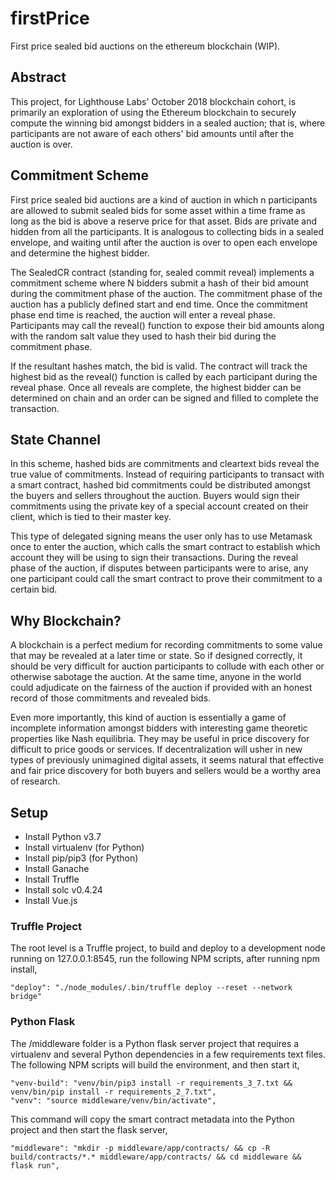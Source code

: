 # firstPrice

First price sealed bid auctions on the ethereum blockchain (WIP).

## Abstract

This project, for Lighthouse Labs' October 2018 blockchain cohort, is primarily an exploration of 
using the Ethereum blockchain to securely compute the winning bid amongst bidders in a sealed auction; 
that is, where participants are not aware of each others' bid amounts until after the auction is over.

## Commitment Scheme 

First price sealed bid auctions are a kind of auction in which n participants are allowed to submit sealed 
bids for some asset within a time frame as long as the bid is above a reserve price for that asset. Bids are 
private and hidden from all the participants. It is analogous to collecting bids in a sealed envelope, and 
waiting until after the auction is over to open each envelope and determine the highest bidder.

The SealedCR contract (standing for, sealed commit reveal) implements a commitment scheme where N bidders
submit a hash of their bid amount during the commitment phase of the auction. The commitment phase of the 
auction has a publicly defined start and end time. Once the commitment phase end time is reached, the auction 
will enter a reveal phase. Participants may call the reveal() function to expose their bid amounts along with
the random salt value they used to hash their bid during the commitment phase. 

If the resultant hashes match, the bid is valid. The contract will track the highest bid as the reveal()
function is called by each participant during the reveal phase. Once all reveals are complete, the highest
bidder can be determined on chain and an order can be signed and filled to complete the transaction.

## State Channel

In this scheme, hashed bids are commitments and cleartext bids reveal the true value of commitments. Instead
of requiring participants to transact with a smart contract, hashed bid commitments could be distributed amongst 
the buyers and sellers throughout the auction. Buyers would sign their commitments using the private key of a 
special account created on their client, which is tied to their master key. 

This type of delegated signing means the user only has to use Metamask once to enter the auction, which calls 
the smart contract to establish which account they will be using to sign their transactions. During the reveal
phase of the auction, if disputes between participants were to arise, any one participant could call the smart
contract to prove their commitment to a certain bid. 

## Why Blockchain?

A blockchain is a perfect medium for recording commitments to some value that may be revealed at a later 
time or state. So if designed correctly, it should be very difficult for auction participants to collude
with each other or otherwise sabotage the auction. At the same time, anyone in the world could adjudicate
on the fairness of the auction if provided with an honest record of those commitments and revealed bids.

Even more importantly, this kind of auction is essentially a game of incomplete information amongst bidders 
with interesting game theoretic properties like Nash equilibria. They may be useful in price discovery for 
difficult to price goods or services. If decentralization will usher in new types of previously unimagined 
digital assets, it seems natural that effective and fair price discovery for both buyers and sellers would 
be a worthy area of research.

## Setup

- Install Python v3.7 
- Install virtualenv (for Python)
- Install pip/pip3 (for Python)
- Install Ganache
- Install Truffle
- Install solc v0.4.24
- Install Vue.js

### Truffle Project

The root level is a Truffle project, to build and deploy to a development node running on 127.0.0.1:8545, run the 
following NPM scripts, after running npm install, 

    "deploy": "./node_modules/.bin/truffle deploy --reset --network bridge"

### Python Flask 

The /middleware folder is a Python flask server project that requires a virtualenv and several Python dependencies
in a few requirements text files. The following NPM scripts will build the environment, and then start it, 

    "venv-build": "venv/bin/pip3 install -r requirements_3_7.txt && venv/bin/pip install -r requirements_2_7.txt",
    "venv": "source middleware/venv/bin/activate",

This command will copy the smart contract metadata into the Python project and then start the flask server, 

    "middleware": "mkdir -p middleware/app/contracts/ && cp -R build/contracts/*.* middleware/app/contracts/ && cd middleware && flask run",
   
